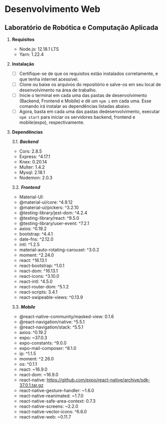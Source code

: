 # Desenvolvimento Web
## Laboratório de Robótica e Computação Aplicada

1.  **Requisitos**

    - Node.js: 12.18.1 LTS
    - Yarn: 1.22.4
    
2. **Instalação**

   - [ ] Certifique-se de que os requisitos estão instalados corretamente, e que tenha internet acessível. 
   - [ ] Clone ou baixe os arquivos do repositório e salve-os em seu local de desenvolvimento na área de trabalho. 
   - [ ] Inicie o terminal em cada uma das pastas de desenvolvimento (Backend, Frontend e Mobile) e dê um ``` npm i ``` em cada uma. Esse comando irá instalar as dependências listadas abaixo. 
   - [ ] Agora, basta em cada uma das pastas dedesenvolvimento, executar ``` npm start ``` para iniciar os servidores backend, frontend e mobile(expo), respectivamente. 

3. **Dependências**

     3.1. ***Backend***

    - Cors: 2.8.5
    - Express: ^4.17.1
    - Knex: 0.20.14
    - Multer: 1.4.2
    - Mysql: 2.18.1
    - Nodemon: 2.0.3



    3.2. ***Frontend***

    - Material-UI:
    - @material-ui/core: ^4.9.12
    - @material-ui/pickers: ^3.2.10
    - @testing-library/jest-dom: ^4.2.4
    - @testing-library/react: ^9.5.0
    - @testing-library/user-event: ^7.2.1
    - axios: ^0.19.2
    - bootstrap: ^4.4.1
    - date-fns: ^2.12.0
    - intl: ^1.2.5
    - material-auto-rotating-carousel: ^3.0.2
    - moment: ^2.24.0
    - react: ^16.13.1
    - react-bootstrap: ^1.0.1
    - react-dom: ^16.13.1
    - react-icons: ^3.10.0
    - react-intl: ^4.5.0
    - react-router-dom: ^5.1.2
    - react-scripts: 3.4.1
    - react-swipeable-views: ^0.13.9



    3.3. ***Mobile***

    - @react-native-community/masked-view: 0.1.6
    - @react-navigation/native: ^5.5.1
    - @react-navigation/stack: ^5.5.1
    - axios: ^0.19.2
    - expo: ~37.0.3
    - expo-constants: ^9.0.0
    - expo-mail-composer: ^8.1.0
    - ip: ^1.1.5
    - moment: ^2.26.0
    - os: ^0.1.1
    - react: ~16.9.0
    - react-dom: ~16.9.0
    - react-native: https://github.com/expo/react-native/archive/sdk-37.0.1.tar.gz
    - react-native-gesture-handler: ~1.6.0
    - react-native-reanimated: ~1.7.0
    - react-native-safe-area-context: 0.7.3
    - react-native-screens: ~2.2.0
    - react-native-vector-icons: ^6.6.0
    - react-native-web: ~0.11.7

